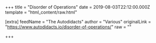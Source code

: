 
+++
title = "Disorder of Operations"
date = 2019-08-03T22:12:00.000Z
template = "html_content/raw.html"

[extra]
feedName = "The Autodidacts"
author = "Various"
originalLink = "https://www.autodidacts.io/disorder-of-operations/"
raw = ""

+++

